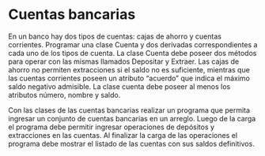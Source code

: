 # Cuentas bancarias
En un banco hay dos tipos de cuentas: cajas de ahorro y cuentas corrientes. Programar una clase Cuenta y dos derivadas correspondientes a cada uno de los tipos de cuenta. La clase Cuenta debe poseer dos métodos para operar con las mismas llamados Depositar y Extraer. Las cajas de ahorro no permiten extracciones si el saldo no es suficiente, mientras que las cuentas corrientes poseen un atributo “acuerdo” que indica el máximo saldo negativo admisible. La clase cuenta debe poseer al menos los atributos número, nombre y saldo.

Con las clases de las cuentas bancarias realizar un programa que permita ingresar un conjunto de cuentas bancarias en un arreglo. Luego de la carga el programa debe permitir ingresar operaciones de depósitos y extracciones en las cuentas. Al finalizar la carga de las operaciones el programa debe mostrar el listado de las cuentas con sus saldos definitivos.